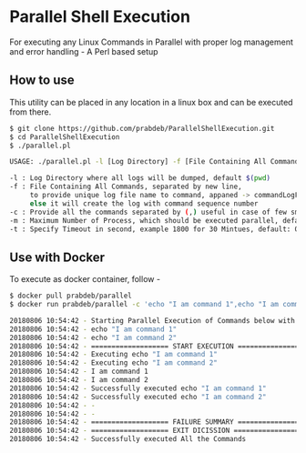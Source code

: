 # Parallel Shell Execution

For executing any Linux Commands in Parallel with proper log management and error handling - A Perl based setup

## How to use

This utility can be placed in any location in a linux box and can be executed from there.

```sh
$ git clone https://github.com/prabdeb/ParallelShellExecution.git
$ cd ParallelShellExecution
$ ./parallel.pl

USAGE: ./parallel.pl -l [Log Directory] -f [File Containing All Commands] -c [Commands Seprated by (,)]

-l : Log Directory where all logs will be dumped, default $(pwd)
-f : File Containing All Commands, separated by new line,
     to provide unique log file name to command, appaned -> commandLogFileName end of each command,
     else it will create the log with command sequence number
-c : Provide all the commands separated by (,) useful in case of few small commands
-m : Maximum Number of Process, which should be executed parallel, default and highest: 5
-t : Specify Timeout in second, example 1800 for 30 Mintues, default: 0 (means no timeout)
```

## Use with Docker

To execute as docker container, follow - 

```sh
$ docker pull prabdeb/parallel
$ docker run prabdeb/parallel -c 'echo "I am command 1",echo "I am command 2"'

20180806 10:54:42 - Starting Parallel Execution of Commands below with Maximum Parallel Process of 5 -
20180806 10:54:42 - echo "I am command 1"
20180806 10:54:42 - echo "I am command 2"
20180806 10:54:42 - =================== START EXECUTION =======================
20180806 10:54:42 - Executing echo "I am command 1"
20180806 10:54:42 - Executing echo "I am command 2"
20180806 10:54:42 - I am command 1
20180806 10:54:42 - I am command 2
20180806 10:54:42 - Successfully executed echo "I am command 1"
20180806 10:54:42 - Successfully executed echo "I am command 2"
20180806 10:54:42 - -
20180806 10:54:42 - -
20180806 10:54:42 - =================== FAILURE SUMMARY =======================
20180806 10:54:42 - =================== EXIT DICISSION ========================
20180806 10:54:42 - Successfully executed All the Commands
```